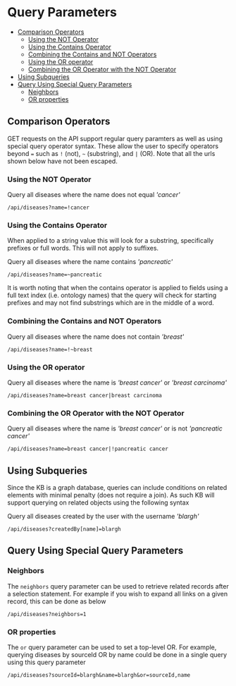 # Query Parameters

- [Comparison Operators](#comparison-operators)
    - [Using the NOT Operator](#using-the-not-operator)
    - [Using the Contains Operator](#using-the-contains-operator)
    - [Combining the Contains and NOT Operators](#combining-the-contains-and-not-operators)
    - [Using the OR operator](#using-the-or-operator)
    - [Combining the OR Operator with the NOT Operator](#combining-the-or-operator-with-the-not-operator)
- [Using Subqueries](#using-subqueries)
- [Query Using Special Query Parameters](#query-using-special-query-parameters)
    - [Neighbors](#neighbors)
    - [OR properties](#or-properties)

## Comparison Operators

GET requests on the API support regular query paramters as well as using special query operator syntax. These allow the user to
specify operators beyond `=` such as `!` (not), `~` (substring), and `|` (OR).
Note that all the urls shown below have not been escaped.

### Using the NOT Operator

Query all diseases where the name does not equal *'cancer'*

```text
/api/diseases?name=!cancer
```

### Using the Contains Operator

When applied to a string value this will look for a substring, specifically prefixes or full words. This will not apply to suffixes.

Query all diseases where the name contains *'pancreatic'*

```text
/api/diseases?name=~pancreatic
```

It is worth noting that when the contains operator is applied to fields using a full text index (i.e. ontology names) that the
query will check for starting prefixes and may not find substrings which are in the middle of a word.

### Combining the Contains and NOT Operators

Query all diseases where the name does not contain *'breast'*

```text
/api/diseases?name=!~breast
```

### Using the OR operator

Query all diseases where the name is *'breast cancer'* or *'breast carcinoma'*

```text
/api/diseases?name=breast cancer|breast carcinoma
```

### Combining the OR Operator with the NOT Operator

Query all diseases where the name is *'breast cancer'* or is not *'pancreatic cancer'*

```text
/api/diseases?name=breast cancer|!pancreatic cancer
```

## Using Subqueries

Since the KB is a graph database, queries can include conditions on related elements with minimal penalty (does not require a join).
As such KB will support querying on related objects using the following syntax

Query all diseases created by the user with the username *'blargh'*

```text
/api/diseases?createdBy[name]=blargh
```

## Query Using Special Query Parameters

### Neighbors

The `neighbors` query parameter can be used to retrieve related records after a selection statement.
For example if you wish to expand all links on a given record, this can be done as below

```text
/api/diseases?neighbors=1
```

### OR properties

The `or` query parameter can be used to set a top-level OR. For example, querying diseases by sourceId
OR by name could be done in a single query using this query parameter

```text
/api/diseases?sourceId=blargh&name=blargh&or=sourceId,name
```

<p style="page-break-after: always;">&nbsp;</p>